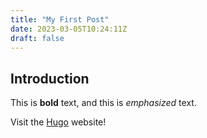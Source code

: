 ```yaml
---
title: "My First Post"
date: 2023-03-05T10:24:11Z
draft: false
---
```


## Introduction

This is **bold** text, and this is *emphasized* text.

Visit the [Hugo](https://gohugo.io) website!